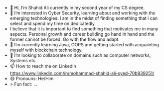 - 👋 Hi, I’m Shahid Ali currently in my second year of my CS degree.
- 👀 I’m interested in Cyber Security, learning about and working with the emerging technologies. I am in the midst of finding something that i can select and spend my time on dedicatedly.
- I believe that it is important to find something that motivates me in many aspects. Personal growth and career building go hand in hand and the former cannot be forced. Go with the flow and adapt.
- 🌱 I’m currently learning Java, OOPS and getting started with acquainting myself with blockchain technology.
- 💞️ I’m looking to collaborate on domains such as computer networks, Systems etc.
- 📫 How to reach me on LinkedIn https://www.linkedin.com/in/mohammad-shahid-ali-syed-70b939251/
- 😄 Pronouns: He/Him
- ⚡ Fun fact: ...

<!---
ShahidAli871/ShahidAli871 is a ✨ special ✨ repository because its `README.md` (this file) appears on your GitHub profile.
You can click the Preview link to take a look at your changes.
--->
